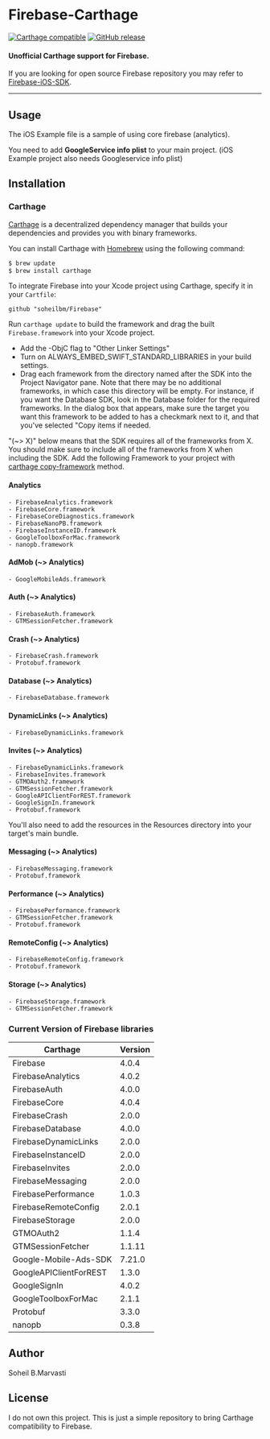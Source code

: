 # Firebase-Carthage
[![Carthage compatible](https://img.shields.io/badge/Carthage-compatible-4BC51D.svg?style=flat)](https://github.com/Carthage/Carthage)
[![GitHub release](https://img.shields.io/github/release/soheilbm/Firebase.svg)](https://github.com/soheilbm/Firebase/releases)

#### Unofficial Carthage support for Firebase.

If you are looking for open source Firebase repository you may refer to [Firebase-iOS-SDK](https://github.com/firebase/firebase-ios-sdk).

----

## Usage
The iOS Example file is a sample of using core firebase (analytics). 

You need to add <b>GoogleService info plist</b> to your main project. (iOS Example project also needs Googleservice info plist)

## Installation

### Carthage

[Carthage](https://github.com/Carthage/Carthage) is a decentralized dependency manager that builds your dependencies and provides you with binary frameworks.

You can install Carthage with [Homebrew](http://brew.sh/) using the following command:

```bash
$ brew update
$ brew install carthage
```

To integrate Firebase into your Xcode project using Carthage, specify it in your `Cartfile`:

```ogdl
github "soheilbm/Firebase" 
```

Run `carthage update` to build the framework and drag the built `Firebase.framework` into your Xcode project.

- Add the -ObjC flag to "Other Linker Settings"
- Turn on ALWAYS_EMBED_SWIFT_STANDARD_LIBRARIES in your build settings.
- Drag each framework from the directory named after the SDK into the Project
   Navigator pane. Note that there may be no additional frameworks, in which
   case this directory will be empty. For instance, if you want the Database
   SDK, look in the Database folder for the required frameworks. In the dialog
   box that appears, make sure the target you want this framework to be added to
   has a checkmark next to it, and that you've selected "Copy items if needed.


"(~> X)" below means that the SDK requires all of the frameworks from X. You
should make sure to include all of the frameworks from X when including the SDK.
Add the following Framework to your project with [carthage copy-framework](https://github.com/Carthage/Carthage#getting-started) method.

#### Analytics
    - FirebaseAnalytics.framework
    - FirebaseCore.framework
    - FirebaseCoreDiagnostics.framework
    - FirebaseNanoPB.framework
    - FirebaseInstanceID.framework
    - GoogleToolboxForMac.framework
    - nanopb.framework


#### AdMob (~> Analytics)
    - GoogleMobileAds.framework


#### Auth (~> Analytics)
    - FirebaseAuth.framework
    - GTMSessionFetcher.framework


#### Crash (~> Analytics)
    - FirebaseCrash.framework
    - Protobuf.framework


#### Database (~> Analytics)
    - FirebaseDatabase.framework


#### DynamicLinks (~> Analytics)
    - FirebaseDynamicLinks.framework


#### Invites (~> Analytics)
    - FirebaseDynamicLinks.framework
    - FirebaseInvites.framework
    - GTMOAuth2.framework
    - GTMSessionFetcher.framework
    - GoogleAPIClientForREST.framework
    - GoogleSignIn.framework
    - Protobuf.framework


You'll also need to add the resources in the
Resources directory into your target's main
bundle.


#### Messaging (~> Analytics)
    - FirebaseMessaging.framework
    - Protobuf.framework


#### Performance (~> Analytics)
    - FirebasePerformance.framework
    - GTMSessionFetcher.framework
    - Protobuf.framework


#### RemoteConfig (~> Analytics)
    - FirebaseRemoteConfig.framework
    - Protobuf.framework


#### Storage (~> Analytics)
    - FirebaseStorage.framework
    - GTMSessionFetcher.framework



### Current Version of Firebase libraries

|           Carthage           | Version |
| ----------------------------- | ------- |
| Firebase                      | 4.0.4 |
| FirebaseAnalytics             | 4.0.2 |
| FirebaseAuth                  | 4.0.0 |
| FirebaseCore                  | 4.0.4 |
| FirebaseCrash                 | 2.0.0 |
| FirebaseDatabase              | 4.0.0 |
| FirebaseDynamicLinks          | 2.0.0 |
| FirebaseInstanceID            | 2.0.0 |
| FirebaseInvites               | 2.0.0 |
| FirebaseMessaging             | 2.0.0 |
| FirebasePerformance           | 1.0.3 |
| FirebaseRemoteConfig          | 2.0.1 |
| FirebaseStorage               | 2.0.0 |
| GTMOAuth2                     | 1.1.4 |
| GTMSessionFetcher             | 1.1.11 |
| Google-Mobile-Ads-SDK         | 7.21.0 |
| GoogleAPIClientForREST        | 1.3.0 |
| GoogleSignIn                  | 4.0.2 |
| GoogleToolboxForMac           | 2.1.1 |
| Protobuf                      | 3.3.0 |
| nanopb                        | 0.3.8 |



## Author

Soheil B.Marvasti


## License
I do not own this project. This is just a simple repository to bring Carthage compatibility to Firebase. 

